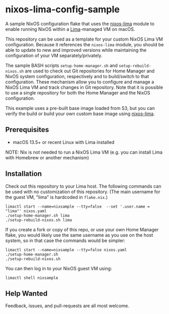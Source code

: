 # nixos-lima-config-sample

A sample NixOS configuration flake that uses the [nixos-lima](https://github.com/nixos-lima/nixos-lima) module to enable running NixOS within a [Lima](https://lima-vm.io)-managed VM on macOS.

This repository can be used as a template for your custom NixOS Lima VM configuration. Because it references the `nixos-lima` module, you should be able to update to new and improved versions while maintaining the configuration of your VM separately/privately.
   
 The sample BASH scripts `setup-home-manager.sh` and `setup-rebuild-nixos.sh` are used to check out Git repositories for Home Manager and NixOS system configuration, respectively and to build/switch to that configuration. These mechanism allow you to configure and manage a NixOS Lima VM and track changes in Git repository. Note that it is possible to use a single repository for both the Home Manager and the NixOS configuration.

This example uses a pre-built base image loaded from S3, but you can verify the build or build your own custom base image using [nixos-lima](https://github.com/nixos-lima/nixos-lima).

## Prerequisites

* macOS 13.5+ or recent Linux with Lima installed

NOTE: Nix is not needed to run a NixOS Lima VM (e.g. you can install Lima with Homebrew or another mechanism)

## Installation

Check out this repository to your Lima host. The following commands can be used with no customization of this repository. (The main username for the guest VM, "lima" is hardcoded in `flake.nix`.)

```
limactl start --name=nixsample --tty=false  --set '.user.name = "lima"' nixos.yaml
./setup-home-manager.sh lima
./setup-rebuild-nixos.sh lima
```

If you create a fork or copy of this repo, or use your own Home Manager flake, you would likely use the same username as you use on the host system, so in that case the commands would be simpler:                             

```
limactl start --name=nixsample --tty=false nixos.yaml
./setup-home-manager.sh
./setup-rebuild-nixos.sh
```
You can then log in to your NixOS guest VM using:

```
limactl shell nixsample
```

## Help Wanted

Feedback, issues, and pull-requests are all most welcome.